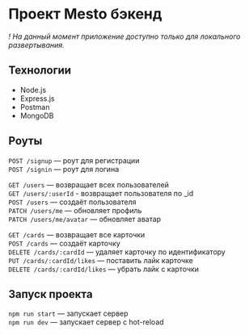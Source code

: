 # Проект Mesto бэкенд

_! На данный момент приложение доступно только для локального развертывания._
 
## Технологии
   
   * Node.js
   * Express.js
   * Postman
   * MongoDB

## Роуты

`POST /signup` — роут для регистрации   
`POST /signin` — роут для логина   

`GET /users` — возвращает всех пользователей   
`GET /users/:userId` - возвращает пользователя по _id   
`POST /users` — создаёт пользователя   
`PATCH /users/me` — обновляет профиль   
`PATCH /users/me/avatar` — обновляет аватар   

`GET /cards` — возвращает все карточки   
`POST /cards` — создаёт карточку   
`DELETE /cards/:cardId` — удаляет карточку по идентификатору   
`PUT /cards/:cardId/likes` — поставить лайк карточке   
`DELETE /cards/:cardId/likes` — убрать лайк с карточки   
  

## Запуск проекта

`npm run start` — запускает сервер   
`npm run dev` — запускает сервер с hot-reload
